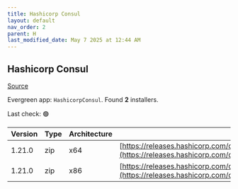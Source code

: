 ```yaml
---
title: Hashicorp Consul
layout: default
nav_order: 2
parent: H
last_modified_date: May 7 2025 at 12:44 AM
---
```


## Hashicorp Consul

[Source](https://www.consul.io/)

Evergreen app: `HashicorpConsul`. Found **2** installers.

Last check: 🟢

| Version | Type | Architecture | URI                                                                                                                                                          |
| ------- | ---- | ------------ | ------------------------------------------------------------------------------------------------------------------------------------------------------------ |
| 1.21.0  | zip  | x64          | [https://releases.hashicorp.com/consul/1.21.0/consul_1.21.0_windows_amd64.zip](https://releases.hashicorp.com/consul/1.21.0/consul_1.21.0_windows_amd64.zip) |
| 1.21.0  | zip  | x86          | [https://releases.hashicorp.com/consul/1.21.0/consul_1.21.0_windows_386.zip](https://releases.hashicorp.com/consul/1.21.0/consul_1.21.0_windows_386.zip)     |
